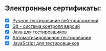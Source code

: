 ## Электронные сертификаты:

-  [x] [Ручное тестирование веб-приложений](https://netology.ru/sharing/22b61778ca0ac13545d55a56171695de?utm_source=social&utm_campaign=achievements)
-  [x] [Git - система контроля версий](https://netology.ru/sharing/7f9f91715c4d52e9c697a3b6ae1965e1?utm_source=social&utm_campaign=achievements)
-  [x] [Java для тестировщиков](https://netology.ru/sharing/4098fb367ad212dbbbc7e8a356d61c1b?utm_source=social&utm_campaign=achievements)
-  [x] [Автоматизированное тестирование](https://netology.ru/sharing/0bbd6fe6a3e11476ad2e2cc4bc99f5df?utm_source=social&utm_campaign=achievements)
-  [x] [JavaScript для тестировщиков](https://netology.ru/sharing/5c872d9c3a8317fef774e33261ec8503?utm_source=social&utm_campaign=achievements)
